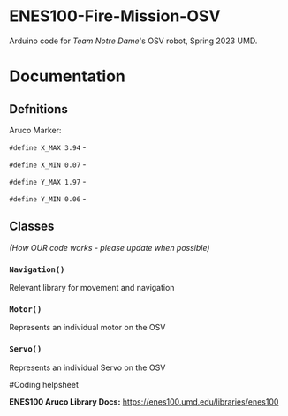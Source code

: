 # ENES100-Fire-Mission-OSV

Arduino code for *Team Notre Dame*'s OSV robot, Spring 2023 UMD.

# Documentation

## Defnitions 

Aruco Marker:

`#define X_MAX 3.94` - 

`#define X_MIN 0.07` -

`#define Y_MAX 1.97` -

`#define Y_MIN 0.06` -

## Classes

*(How OUR code works - please update when possible)*

### `Navigation()`

Relevant library for movement and navigation

### `Motor()`

Represents an individual motor on the OSV

### `Servo()`

Represents an individual Servo on the OSV

#Coding helpsheet 

**ENES100 Aruco Library Docs:** https://enes100.umd.edu/libraries/enes100
